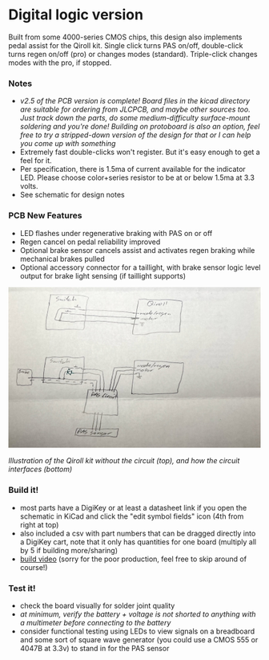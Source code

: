 # Digital logic version

Built from some 4000-series CMOS chips, this design also implements pedal assist for the Qiroll kit. Single click turns PAS on/off, double-click turns regen on/off (pro) or changes modes (standard). Triple-click changes modes with the pro, if stopped.

### Notes
* _v2.5 of the PCB version is complete! Board files in the kicad directory are suitable for ordering from JLCPCB, and maybe other sources too. Just track down the parts, do some medium-difficulty surface-mount soldering and you're done! Building on protoboard is also an option, feel free to try a stripped-down version of the design for that or I can help you come up with something_
* Extremely fast double-clicks won't register. But it's easy enough to get a feel for it.
* Per specification, there is 1.5ma of current available for the indicator LED. Please choose color+series resistor to be at or below 1.5ma at 3.3 volts.
* See schematic for design notes

### PCB New Features
* LED flashes under regenerative braking with PAS on or off
* Regen cancel on pedal reliability improved
* Optional brake sensor cancels assist and activates regen braking while mechanical brakes pulled
* Optional accessory connector for a taillight, with brake sensor logic level output for brake light sensing (if taillight supports)

<img src="/digital_logic_build/img/block_diagram.jpg?raw=true" alt="switch with LED added" width="800"/>

_Illustration of the Qiroll kit without the circuit (top), and how the circuit interfaces (bottom)_

### Build it!
* most parts have a DigiKey or at least a datasheet link if you open the schematic in KiCad and click the "edit symbol fields" icon (4th from right at top)
* also included a csv with part numbers that can be dragged directly into a DigiKey cart, note that it only has quantities for one board (multiply all by 5 if building more/sharing)
* [build video](https://www.youtube.com/watch?v=RqBvx1b3l4g) (sorry for the poor production, feel free to skip around of course!)

### Test it!
* check the board visually for solder joint quality
* _at minimum, verify the battery + voltage is not shorted to anything with a multimeter before connecting to the battery_
* consider functional testing using LEDs to view signals on a breadboard and some sort of square wave generator (you could use a CMOS 555 or 4047B at 3.3v) to stand in for the PAS sensor
